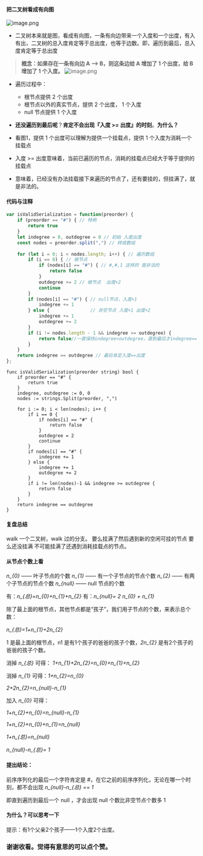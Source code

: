 

#### 把二叉树看成有向图
![image.png](https://pic.leetcode-cn.com/1615490838-ZLELME-image.png)


- 二叉树本来就是图，看成有向图，一条有向边带来一个入度和一个出度，有入有出，二叉树的总入度肯定等于总出度，也等于边数。即，遍历到最后，总入度肯定等于总出度

> **概念：如果存在一条有向边 A --> B，则这条边给 A 增加了 1 个出度，给 B 增加了 1 个入度。**
![image.png](https://pic.leetcode-cn.com/1615490741-YkAewF-image.png)
- 遍历过程中：
    - 根节点提供 2 个出度
    - 根节点以外的真实节点，提供 2 个出度， 1 个入度
    - null 节点提供 1 个入度

- **还没遍历到最后呢**？**肯定不会出现『入度 >= 出度』的时刻**。**为什么？**
- 看图1，提供 1 个出度可以理解为提供一个挂载点，提供 1 个入度为消耗一个挂载点
- 入度 >= 出度意味着，当前已遍历的节点，消耗的挂载点已经大于等于提供的挂载点
- 意味着，已经没有办法挂载接下来遍历的节点了，还有要挂的，但挂满了，就是非法的。





#### 代码与注释

```javascript []
var isValidSerialization = function(preorder) {
    if (preorder == "#") { // 特例
        return true
    }
    let indegree = 0, outdegree = 0 // 初始 入度出度
    const nodes = preorder.split(",") // 转成数组
    
    for (let i = 0; i < nodes.length; i++) { // 遍历数组
        if (i == 0) { // 根节点
            if (nodes[i] == "#") { // #,#,1 这样的 是非法的
                return false
            }
            outdegree += 2 // 根节点  出度+2
            continue
        }
        if (nodes[i] == "#") { // null节点，入度+1
			indegree += 1  
		} else {               // 非空节点 入度+1 出度+2
            indegree += 1  
            outdegree += 2
		}
        if (i != nodes.length - 1 && indegree >= outdegree) {
            return false//一直保持indegree<outdegree，直到最后才indegree==outdegree，做不到就false
        }
    }
    return indegree == outdegree // 最后肯定入度==出度
};
```
```golang []
func isValidSerialization(preorder string) bool {
    if preorder == "#" {
        return true
    }
    indegree, outdegree := 0, 0    
    nodes := strings.Split(preorder, ",")
    
    for i := 0; i < len(nodes); i++ {
        if i == 0 {
            if nodes[i] == "#" {
                return false
            }
            outdegree = 2
            continue
        }
        if nodes[i] == "#" {
			indegree += 1  
		} else {
            indegree += 1  
            outdegree += 2
		}
        if i != len(nodes)-1 && indegree >= outdegree {
            return false
        }
    }
    return indegree == outdegree
}
```
#### 复盘总结

walk 一个二叉树，walk 过的分支。
要么挂满了然后遇到新的空闲可挂的节点
要么还没挂满
不可能挂满了还遇到消耗挂载点的节点。
#### 从节点个数上看
*n_{0}* —— 叶子节点的个数 
*n_{1}* —— 有一个子节点的节点个数
*n_{2}* —— 有两个子节点的节点个数
*n_{null}* —— null 节点的个数

有：*n_{总}=n_{0}+n_{1}+n_{2}* 
有：*n_{null}= 2 n_{0} + n_{1}* 

除了最上面的根节点，其他节点都是“孩子”，我们用子节点的个数，来表示总个数：


*n_{总}=1+n_{1}+2n_{2}* 

1 是最上面的根节点，n1 是有1个孩子的爸爸的孩子个数，*2n_{2}* 是有2个孩子的爸爸的孩子个数。

消掉 *n_{总}* 可得： *1+n_{1}+2n_{2}=n_{0}+n_{1}+n_{2}*

消掉 *n_{1}* 可得：*1+n_{2}=n_{0}*

*2+2n_{2}=n_{null}-n_{1}*

加入 *n_{0}* 可得：

*1+n_{2}+n_{0}=n_{null}-n_{1}*

*1+n_{2}+n_{0}+n_{1}=n_{null}*

*1+n_{总}=n_{null}*



*n_{null}-n_{总}= 1*

#### 提出结论：
前序序列化的最后一个字符肯定是 #，在它之前的前序序列化，无论在哪一个时刻，都不会出现 *n_{null}-n_{总} == 1*

即直到遍历到最后一个 null ，才会出现 null 个数比非空节点个数多 1



#### 为什么？可以思考一下
提示：有1个父亲2个孩子——1个入度2个出度。

### 谢谢收看。觉得有意思的可以点个赞。
